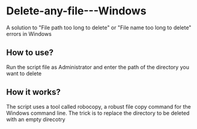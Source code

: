 # Delete-any-file---Windows
A solution to "File path too long to delete" or "File name too long to delete" errors in Windows

## How to use?
Run the script file as Administrator and enter the path of the directory you want to delete

## How it works?
The script uses a tool called robocopy, a robust file copy command for the Windows command line. The trick is to replace the directory to be deleted with an empty direcotry
